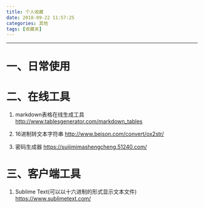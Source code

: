 ```yaml
---
title: 个人收藏
date: 2018-09-22 11:57:25
categories: 其他
tags: [收藏夹]
---
```


----

<!-- more -->

# 一、日常使用

# 二、在线工具

1. markdown表格在线生成工具
http://www.tablesgenerator.com/markdown_tables

2. 16进制转文本字符串
http://www.bejson.com/convert/ox2str/

3. 密码生成器
https://suijimimashengcheng.51240.com/

# 三、客户端工具

1. Sublime Text(可以以十六进制的形式显示文本文件)
https://www.sublimetext.com/